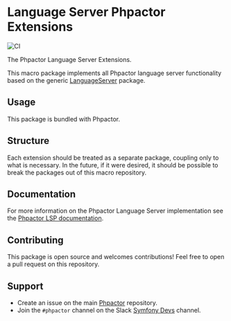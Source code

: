 Language Server Phpactor Extensions
===================================

![CI](https://github.com/phpactor/language-server-phpactor-extensions/workflows/CI/badge.svg)

The Phpactor Language Server Extensions.

This macro package implements all Phpactor language server functionality based
on the generic [LanguageServer](https://github.com/phpactor/language-server)
package.

Usage
-----

This package is bundled with Phpactor.

Structure
---------

Each extension should be treated as a separate package, coupling only to what
is necessary. In the future, if it were desired, it should be possible to
break the packages out of this macro repository.

Documentation
-------------

For more information on the Phpactor Language Server implementation see the
[Phpactor LSP documentation](https://phpactor.github.io/phpactor/lsp.html).

Contributing
------------

This package is open source and welcomes contributions! Feel free to open a
pull request on this repository.

Support
-------

- Create an issue on the main [Phpactor](https://github.com/phpactor/phpactor) repository.
- Join the `#phpactor` channel on the Slack [Symfony Devs](https://symfony.com/slack-invite) channel.

